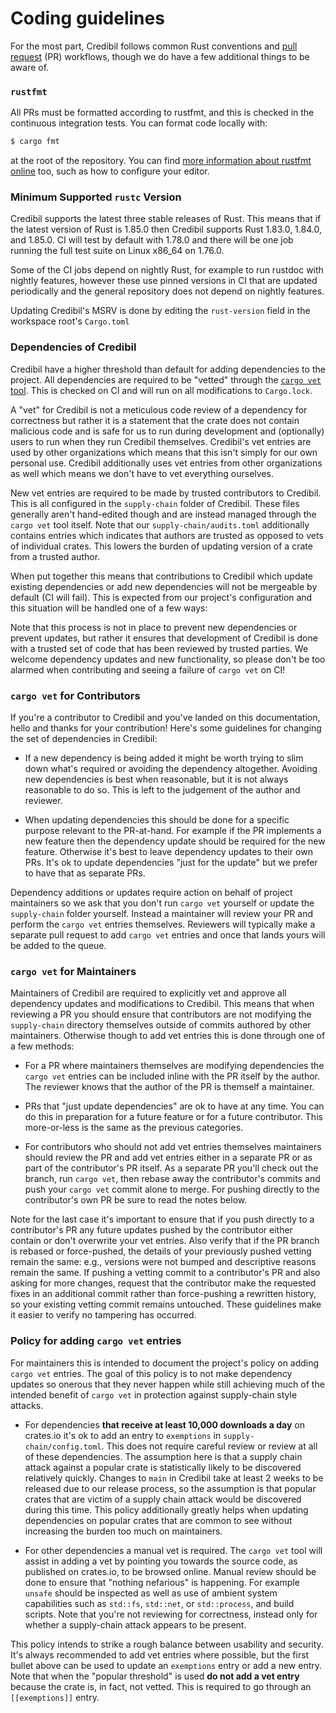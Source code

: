 # Coding guidelines

For the most part, Credibil follows common Rust conventions and [pull request] (PR)
workflows, though we do have a few additional things to be aware of.

[pull request]: https://help.github.com/articles/about-pull-requests/

### `rustfmt`

All PRs must be formatted according to rustfmt, and this is checked in the continuous 
integration tests. You can format code locally with:

```sh
$ cargo fmt
```

at the root of the repository. You can find [more information about rustfmt
online](https://github.com/rust-lang/rustfmt) too, such as how to configure
your editor.

### Minimum Supported `rustc` Version

Credibil supports the latest three stable releases of Rust. This
means that if the latest version of Rust is 1.85.0 then Credibil supports Rust
1.83.0, 1.84.0, and 1.85.0. CI will test by default with 1.78.0 and there will
be one job running the full test suite on Linux x86\_64 on 1.76.0.

Some of the CI jobs depend on nightly Rust, for example to run rustdoc with
nightly features, however these use pinned versions in CI that are updated
periodically and the general repository does not depend on nightly features.

Updating Credibil's MSRV is done by editing the `rust-version` field in the
workspace root's `Cargo.toml`

### Dependencies of Credibil

Credibil have a higher threshold than default for adding
dependencies to the project. All dependencies are required to be "vetted"
through the [`cargo vet` tool](https://mozilla.github.io/cargo-vet/). This is
checked on CI and will run on all modifications to `Cargo.lock`.

A "vet" for Credibil is not a meticulous code review of a dependency for
correctness but rather it is a statement that the crate does not contain
malicious code and is safe for us to run during development and (optionally)
users to run when they run Credibil themselves. Credibil's vet entries are used
by other organizations which means that this isn't simply for our own personal
use. Credibil additionally uses vet entries from other organizations as well
which means we don't have to vet everything ourselves.

New vet entries are required to be made by trusted contributors to Credibil.
This is all configured in the `supply-chain` folder of Credibil. These files
generally aren't hand-edited though and are instead managed through the `cargo
vet` tool itself. Note that our `supply-chain/audits.toml` additionally contains
entries which indicates that authors are trusted as opposed to vets of
individual crates. This lowers the burden of updating version of a crate from a
trusted author.

When put together this means that contributions to Credibil which
update existing dependencies or add new dependencies will not be mergeable by
default (CI will fail). This is expected from our project's configuration and
this situation will be handled one of a few ways:

Note that this process is not in place to prevent new dependencies or prevent
updates, but rather it ensures that development of Credibil is done with a
trusted set of code that has been reviewed by trusted parties. We welcome
dependency updates and new functionality, so please don't be too alarmed when
contributing and seeing a failure of `cargo vet` on CI!

### `cargo vet` for Contributors

If you're a contributor to Credibil and you've landed on this documentation,
hello and thanks for your contribution! Here's some guidelines for changing the
set of dependencies in Credibil:

* If a new dependency is being added it might be worth trying to slim down
  what's required or avoiding the dependency altogether. Avoiding new
  dependencies is best when reasonable, but it is not always reasonable to do
  so. This is left to the judgement of the author and reviewer.

* When updating dependencies this should be done for a specific purpose relevant
  to the PR-at-hand. For example if the PR implements a new feature then the
  dependency update should be required for the new feature. Otherwise it's best
  to leave dependency updates to their own PRs. It's ok to update dependencies
  "just for the update" but we prefer to have that as separate PRs.

Dependency additions or updates require action on behalf of project maintainers
so we ask that you don't run `cargo vet` yourself or update the `supply-chain`
folder yourself. Instead a maintainer will review your PR and perform the `cargo
vet` entries themselves. Reviewers will typically make a separate pull request
to add `cargo vet` entries and once that lands yours will be added to the queue.

### `cargo vet` for Maintainers

Maintainers of Credibil are required to explicitly vet and approve all
dependency updates and modifications to Credibil. This means that when reviewing
a PR you should ensure that contributors are not modifying the `supply-chain`
directory themselves outside of commits authored by other maintainers. Otherwise
though to add vet entries this is done through one of a few methods:

* For a PR where maintainers themselves are modifying dependencies the `cargo
  vet` entries can be included inline with the PR itself by the author. The
  reviewer knows that the author of the PR is themself a maintainer.

* PRs that "just update dependencies" are ok to have at any time. You can do
  this in preparation for a future feature or for a future contributor. This
  more-or-less is the same as the previous categories.

* For contributors who should not add vet entries themselves maintainers should
  review the PR and add vet entries either in a separate PR or as part of the
  contributor's PR itself. As a separate PR you'll check out the branch, run
  `cargo vet`, then rebase away the contributor's commits and push your `cargo
  vet` commit alone to merge. For pushing directly to the contributor's own PR
  be sure to read the notes below.

Note for the last case it's important to ensure that if you push directly to a
contributor's PR any future updates pushed by the contributor either contain or
don't overwrite your vet entries. Also verify that if the PR branch is rebased
or force-pushed, the details of your previously pushed vetting remain the same:
e.g., versions were not bumped and descriptive reasons remain the same. If
pushing a vetting commit to a contributor's PR and also asking for more changes,
request that the contributor make the requested fixes in an additional commit
rather than force-pushing a rewritten history, so your existing vetting commit
remains untouched. These guidelines make it easier to verify no tampering has
occurred.

### Policy for adding `cargo vet` entries

For maintainers this is intended to document the project's policy on adding
`cargo vet` entries. The goal of this policy is to not make dependency updates
so onerous that they never happen while still achieving much of the intended
benefit of `cargo vet` in protection against supply-chain style attacks.

* For dependencies **that receive at least 10,000 downloads a day** on crates.io
  it's ok to add an entry to `exemptions` in `supply-chain/config.toml`. This
  does not require careful review or review at all of these dependencies. The
  assumption here is that a supply chain attack against a popular crate is
  statistically likely to be discovered relatively quickly. Changes to `main` in
  Credibil take at least 2 weeks to be released due to our release process, so
  the assumption is that popular crates that are victim of a supply chain attack
  would be discovered during this time. This policy additionally greatly helps
  when updating dependencies on popular crates that are common to see without
  increasing the burden too much on maintainers.

* For other dependencies a manual vet is required. The `cargo vet` tool will
  assist in adding a vet by pointing you towards the source code, as published
  on crates.io, to be browsed online. Manual review should be done to ensure
  that "nothing nefarious" is happening. For example `unsafe` should be
  inspected as well as use of ambient system capabilities such as `std::fs`,
  `std::net`, or `std::process`, and build scripts. Note that you're not
  reviewing for correctness, instead only for whether a supply-chain attack
  appears to be present.

This policy intends to strike a rough balance between usability and security.
It's always recommended to add vet entries where possible, but the first bullet
above can be used to update an `exemptions` entry or add a new entry. Note that
when the "popular threshold" is used **do not add a vet entry** because the
crate is, in fact, not vetted. This is required to go through an
`[[exemptions]]` entry.
